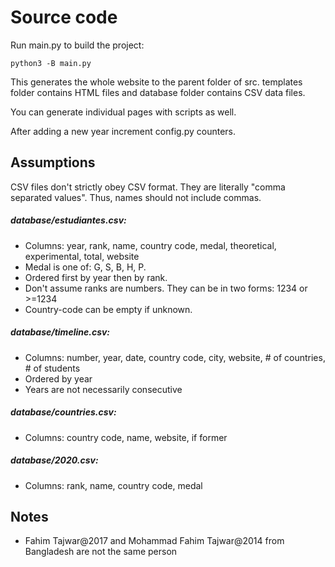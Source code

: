 # Source code
Run main.py to build the project:
```
python3 -B main.py
```

This generates the whole website to the parent folder of src. templates folder
contains HTML files and database folder contains CSV data files.

You can generate individual pages with scripts as well.

After adding a new year increment config.py counters.

## Assumptions

CSV files don't strictly obey CSV format. They are literally "comma separated values". Thus, names should not include commas.

##### database/estudiantes.csv:
* Columns: year, rank, name, country code, medal, theoretical, experimental, total, website
* Medal is one of: G, S, B, H, P.
* Ordered first by year then by rank.
* Don't assume ranks are numbers. They can be in two forms: 1234 or >=1234
* Country-code can be empty if unknown.

##### database/timeline.csv:
* Columns: number, year, date, country code, city, website, # of countries, # of students
* Ordered by year
* Years are not necessarily consecutive

##### database/countries.csv:
* Columns: country code, name, website, if former

##### database/2020.csv:
* Columns: rank, name, country code, medal

## Notes
* Fahim Tajwar@2017 and Mohammad Fahim Tajwar@2014 from Bangladesh are not the same person
